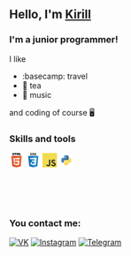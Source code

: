 ## Hello, I'm [Kirill][telegram]

### I'm a junior programmer!

I like
- :basecamp: travel
- :tea: tea
- :musical_note: music

and coding of course :desktop_computer:



### Skills and tools

[<img algin="left" alt="HTML5" width="26px" src="https://raw.githubusercontent.com/github/explore/80688e429a7d4ef2fca1e82350fe8e3517d3494d/topics/html/html.png" />][telegram]
[<img algin="left" alt="CSS3" width="26px" src="https://raw.githubusercontent.com/github/explore/80688e429a7d4ef2fca1e82350fe8e3517d3494d/topics/css/css.png" />][telegram]
[<img algin="left" alt="JavaScript" width="26px" src="https://raw.githubusercontent.com/github/explore/80688e429a7d4ef2fca1e82350fe8e3517d3494d/topics/javascript/javascript.png" />][telegram]
[<img algin="left" alt="Python" width="26px" src="https://raw.githubusercontent.com/github/explore/80688e429a7d4ef2fca1e82350fe8e3517d3494d/topics/python/python.png" />][telegram]

<br />
<br />
<br />

### You contact me:
[<img algin="left" alt="VK" width="26px" src="https://image.flaticon.com/icons/png/128/2111/2111712.png" />][vk]
[<img algin="left" alt="Instagram" width="26px" src="https://image.flaticon.com/icons/png/128/1384/1384063.png" />][instagram]
[<img algin="left" alt="Telegram" width="26px" src="https://image.flaticon.com/icons/png/128/2111/2111644.png" />][telegram]

<br />
<br />
<br />

[vk]:https://vk.com/vvw1wvv
[instagram]:https://www.instagram.com/and.reewich
[telegram]:https://t.me/onetriangle
[mail]:mailto:jr.developer101@gmail.com
